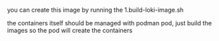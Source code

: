 you can create this image by running the
1.build-loki-image.sh

the containers itself should be managed with podman pod, just build the images so the pod will create the containers

